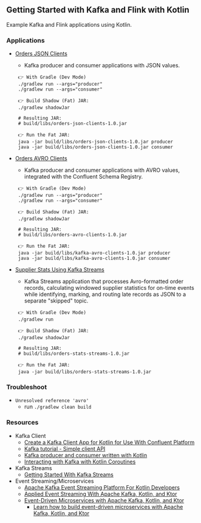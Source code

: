 ## Getting Started with Kafka and Flink with Kotlin

Example Kafka and Flink applications using Kotlin.

### Applications

- [Orders JSON Clients](./orders-json-clients/)

  - Kafka producer and consumer applications with JSON values.

  ```
   👉 With Gradle (Dev Mode)
   ./gradlew run --args="producer"
   ./gradlew run --args="consumer"

   👉 Build Shadow (Fat) JAR:
   ./gradlew shadowJar

   # Resulting JAR:
   # build/libs/orders-json-clients-1.0.jar

   👉 Run the Fat JAR:
   java -jar build/libs/orders-json-clients-1.0.jar producer
   java -jar build/libs/orders-json-clients-1.0.jar consumer
  ```

- [Orders AVRO Clients](./orders-avro-clients/)

  - Kafka producer and consumer applications with AVRO values, integrated with the Confluent Schema Registry.

  ```
   👉 With Gradle (Dev Mode)
   ./gradlew run --args="producer"
   ./gradlew run --args="consumer"

   👉 Build Shadow (Fat) JAR:
   ./gradlew shadowJar

   # Resulting JAR:
   # build/libs/orders-avro-clients-1.0.jar

   👉 Run the Fat JAR:
   java -jar build/libs/kafka-avro-clients-1.0.jar producer
   java -jar build/libs/kafka-avro-clients-1.0.jar consumer
  ```

- [Supplier Stats Using Kafka Streams](./orders-stats-streams/)

  - Kafka Streams application that processes Avro-formatted order records, calculating windowed supplier statistics for on-time events while identifying, marking, and routing late records as JSON to a separate "skipped" topic.

  ```
   👉 With Gradle (Dev Mode)
   ./gradlew run

   👉 Build Shadow (Fat) JAR:
   ./gradlew shadowJar

   # Resulting JAR:
   # build/libs/orders-stats-streams-1.0.jar

   👉 Run the Fat JAR:
   java -jar build/libs/orders-stats-streams-1.0.jar
  ```

### Troubleshoot

- `Unresolved reference 'avro'`
  - run `./gradlew clean build`

### Resources

- Kafka Client
  - [Create a Kafka Client App for Kotlin for Use With Confluent Platform](https://docs.confluent.io/platform/current/clients/examples/kotlin.html)
  - [Kafka tutorial - Simple client API](https://github.com/aseigneurin/kafka-tutorial-simple-client)
  - [Kafka producer and consumer written with Kotlin](https://lankydan.dev/kafka-producer-and-consumer-written-with-kotlin)
  - [Interacting with Kafka with Kotlin Coroutines](https://nabeelvalley.co.za/blog/2023/11-11/interacting-with-kafka-using-kotlin/)
- Kafka Streams
  - [Getting Started With Kafka Streams](https://lucapette.me/writing/getting-started-with-kafka-streams/)
- Event Streaming/Microservices
  - [Apache Kafka Event Streaming Platform For Kotlin Developers](https://www.youtube.com/watch?v=Y-sqGKsnSHI)
  - [Applied Event Streaming With Apache Kafka, Kotlin, and Ktor](https://www.youtube.com/watch?v=6qxkawU0qKA)
  - [Event-Driven Microservices with Apache Kafka, Kotlin, and Ktor](https://www.youtube.com/watch?v=x9l_6E4jIQY)
    - [Learn how to build event-driven microservices with Apache Kafka, Kotlin, and Ktor](https://gamov.io/workshop/2021/03/30/ktor-kafka-2021.html)
